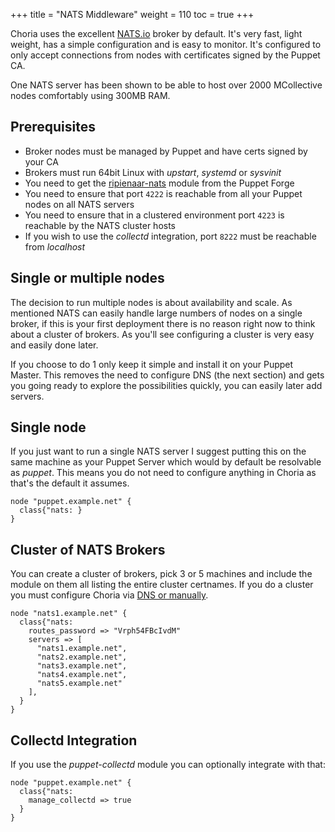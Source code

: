 +++
title = "NATS Middleware"
weight = 110
toc = true
+++

Choria uses the excellent [NATS.io](https://nats.io/) broker by default.  It's very fast, light weight, has a simple configuration and is easy to monitor.  It's configured to only accept connections from nodes with certificates signed by the Puppet CA.

One NATS server has been shown to be able to host over 2000 MCollective nodes comfortably using 300MB RAM.

## Prerequisites

 * Broker nodes must be managed by Puppet and have certs signed by your CA
 * Brokers must run 64bit Linux with _upstart_, _systemd_ or _sysvinit_
 * You need to get the [ripienaar-nats](https://forge.puppet.com/ripienaar/nats) module from the Puppet Forge
 * You need to ensure that port `4222` is reachable from all your Puppet nodes on all NATS servers
 * You need to ensure that in a clustered environment port `4223` is reachable by the NATS cluster hosts
 * If you wish to use the _collectd_ integration, port `8222` must be reachable from _localhost_

## Single or multiple nodes

The decision to run multiple nodes is about availability and scale.  As mentioned NATS can easily handle large numbers of nodes on a single broker, if this is your first deployment there is no reason right now to think about a cluster of brokers.  As you'll see configuring a cluster is very easy and easily done later.

If you choose to do 1 only keep it simple and install it on your Puppet Master.  This removes the need to configure DNS (the next section) and gets you going ready to explore the possibilities quickly, you can easily later add servers.

## Single node

If you just want to run a single NATS server I suggest putting this on the same machine as your Puppet Server which would by default be resolvable as _puppet_.  This means you do not need to configure anything in Choria as that's the default it assumes.

```puppet
node "puppet.example.net" {
  class{"nats: }
}
```

## Cluster of NATS Brokers

You can create a cluster of brokers, pick 3 or 5 machines and include the module on them all listing the entire cluster certnames. If you do a cluster you must configure Choria via [DNS or manually](/deployment/nats/).

```puppet
node "nats1.example.net" {
  class{"nats:
    routes_password => "Vrph54FBcIvdM"
    servers => [
      "nats1.example.net",
      "nats2.example.net",
      "nats3.example.net",
      "nats4.example.net",
      "nats5.example.net"
    ],
  }
}
```

## Collectd Integration

If you use the _puppet-collectd_ module you can optionally integrate with that:

```puppet
node "puppet.example.net" {
  class{"nats:
    manage_collectd => true
  }
}
```

